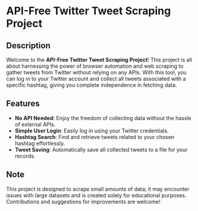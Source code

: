 # API-Free Twitter Tweet Scraping Project

## Description
Welcome to the **API-Free Twitter Tweet Scraping Project**! This project is all about harnessing the power of browser automation and web scraping to gather tweets from Twitter without relying on any APIs. With this tool, you can log in to your Twitter account and collect all tweets associated with a specific hashtag, giving you complete independence in fetching data.

## Features
- **No API Needed**: Enjoy the freedom of collecting data without the hassle of external APIs.
- **Simple User Login**: Easily log in using your Twitter credentials.
- **Hashtag Search**: Find and retrieve tweets related to your chosen hashtag effortlessly.
- **Tweet Saving**: Automatically save all collected tweets to a file for your records.

## Note
This project is designed to scrape small amounts of data; it may encounter issues with large datasets and is created solely for educational purposes. Contributions and suggestions for improvements are welcome!
